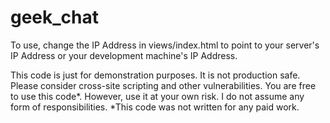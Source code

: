 geek_chat
=========
To use, change the IP Address in views/index.html to point to your server's IP Address or your development machine's IP Address.

This code is just for demonstration purposes. It is not production safe. Please consider cross-site scripting and other vulnerabilities.
You are free to use this code*. However, use it at your own risk. I do not assume any form of responsibilities.
*This code was not written for any paid work.
